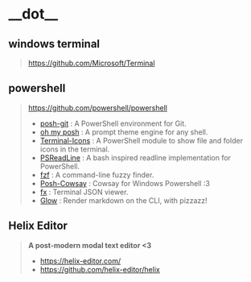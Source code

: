 # \_\_dot\_\_  

## windows terminal
> https://github.com/Microsoft/Terminal  

## powershell
> https://github.com/powershell/powershell
>
> - [posh-git](https://github.com/dahlbyk/posh-git) : A PowerShell environment for Git.
> - [oh my posh](https://github.com/jandedobbeleer/oh-my-posh) : A prompt theme engine for any shell.
> - [Terminal-Icons](https://github.com/devblackops/Terminal-Icons) : A PowerShell module to show file and folder icons in the terminal.
> - [PSReadLine](https://github.com/PowerShell/PSReadLine) : A bash inspired readline implementation for PowerShell.
> - [fzf](chttps://github.com/junegunn/fzf/) : A command-line fuzzy finder.
> - [Posh-Cowsay](https://github.com/kanej/Posh-Cowsay) : Cowsay for Windows Powershell :3
> - [fx](https://github.com/antonmedv/fx) : Terminal JSON viewer.
> - [Glow](https://github.com/charmbracelet/glow) : Render markdown on the CLI, with pizzazz!  

## Helix Editor
> **A post-modern modal text editor <3**
> - https://helix-editor.com/
> - https://github.com/helix-editor/helix